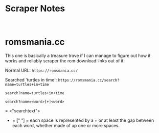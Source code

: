 # Scraper Notes

<br>


# romsmania.cc

This one is basically a treasure trove if I can manage to figure out how 
it works and reliably scraper the rom download links out of it.

Normal URL:
`https://romsmania.cc/`


Searched 'turtles in time':
`https://romsmania.cc/search?name=turtles+in+time`

`search?name=turtles+in+time`

`search?name=<word>[+]<word>`

<word> = <"searchtext">
+ = [" "] = each space is represented by a + or at least the gap between 
each word, whether made of up one or more spaces.



